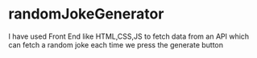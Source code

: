 # randomJokeGenerator
I have used Front End like HTML,CSS,JS to fetch data from an API which can fetch a random joke each time we press the generate button

